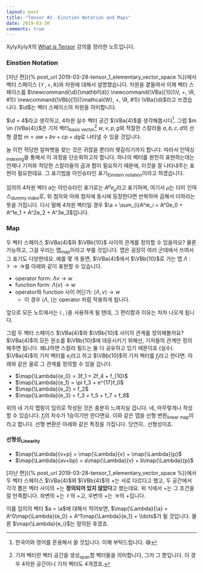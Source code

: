 ```yaml
---
layout: post
title: "Tensor #2. Einstien Notation and Maps"
date: 2019-03-30
comments: true
---
```

XylyXylyX의 [What is Tensor](https://www.youtube.com/watch?v=_pKxbNyjNe8&list=PLRlVmXqzHjUQARA37r4Qw3SHPqVXgqO6c) 강의를 정리한 노트입니다.

### Einstien Notation
[지난 편]({% post_url 2019-03-28-tensor_1_elementary_vector_space %})에서 벡터 스페이스 $\newcommand{\V}{\mathcal{V}} \newcommand{\R}{\mathbb{R}} (\V, +, \R)$와 차원에 대해서 설명했습니다. 차원을 곁들여서 이제 벡터 스페이스를 $\newcommand{\d}{\mathbf{d}} \newcommand{\VBa}[1]{(\V, +, \R, #1)} \newcommand{\VBb}[1]{(\mathcal{W}, +, \R, #1)} \VBa{\d}$라고 쓰겠습니다. $\d$는 벡터 스페이스의 차원을 의미합니다.

$\d = 4$라고 생각하고, 4차원 실수 벡터 공간 $\VBa{4}$를 생각해봅시다[^1]. 그럼 $m \in {\VBa{4}}$은 기저 벡터<sub>basis vector</sub>[^2] $w, v, p, g$와 적절한 스칼라들 $a, b, c, d$의 선형 결합 $m = aw + bv + cp + dg$로 나타낼 수 있을 것입니다.

늘 이런 적당한 알파벳을 찾는 것은 귀찮을 뿐더러 헷갈리기까지 합니다. 따라서 인덱싱<sub>indexing</sub>을 통해서 이 과정을 단순화하고자 합니다. 하나의 벡터를 완전히 표현하는데는 언제나 기저와 적당한 스칼라들의 곱과 합이 필요하기 때문에, 이것을 잘 나타내주는 표현이 필요한데요. 그 표기법을 아인슈타인 표기<sub>Einstein notation</sub>이라고 하겠습니다.

임의의 4차원 벡터 $a$는 아인슈타인 표기로는 $\newcommand{\a}{A^{\mu}e_{\mu}} \a$라고 표기하며, 여기서 $\mu$는 더미 인덱스<sub>dummy index</sub>로, 위 첨자와 아래 첨자에 동시에 등장한다면 반복하며 곱해서 더하라는 뜻을 가집니다. 다시 말해 4차원 벡터일 경우 $\a = \sum_{i}A^ie_i = A^0e_0 + A^1e_1 + A^2e_2 + A^3e_3$입니다.

### Map
두 벡터 스페이스 $\VBa{4}$와 $\VBb{10}$ 사이의 관계를 정의할 수 있을까요? 물론 가능하고, 그걸 우리는 맵<sub>map</sub>이라고 부를 것입니다. 맵은 굉장히 여러 군데에서 쓰여서 그 표기도 다양한데요. 예를 몇 개 들면, $\VBa{4}$에서 $\VBb{10}$로 가는 맵 $\Lambda : \mathcal{V} \rightarrow \mathcal{W}$를 아래와 같이 표현할 수 있습니다.

- operator form: $\Lambda v \rightarrow w$
- function form: $\Lambda(v) \rightarrow w$
- operator와 function 사이 어딘가: $\langle\Lambda, v\rangle \rightarrow w$
  - 이 경우 $\langle\Lambda,\;\rangle$는 operator 처럼 작용하게 됩니다.

앞으로 모든 노트에서는 $\newcommand{\map}[2]{\langle#1,#2\rangle} \map{\;}{\;}$을 사용하게 될 텐데, 그 편리함과 이유는 차차 나오게 됩니다.

그럼 두 벡터 스페이스 $\VBa{4}$와 $\VBb{10}$ 사이의 관계를 정의해볼까요? $\VBa{4}$의 모든 원소를 $\VBb{10}$에 대응시키기 위해선, 기저들의 관계만 정의해주면 됩니다. 왜냐하면 스칼라 필드는 둘 다 공유하고 있기 때문이죠 (실수). $\VBa{4}$의 기저 벡터를 $e_i$라고 하고 $\VBb{10}$의 기저 벡터를 $f_j$라고 한다면. 아래와 같은 꼴로 그 관계를 정의할 수 있을 겁니다.

- $\map{\Lambda}{e_0} = 3f_1 + 2f_4 + f_{10}$
- $\map{\Lambda}{e_1} = \pi f_3 + e^{17}f_0$
- $\map{\Lambda}{e_2} = f_2$
- $\map{\Lambda}{e_3} = f_3 + f_5 + f_7 + f_9$

위의 네 가지 맵핑이 임의로 작성된 것은 충분히 느껴지실 겁니다. 네, 아무렇게나 작성할 수 있습니다. $f_j$의 차수가 1승이기만 한다면요. 이와 같은 맵을 선형 변환<sub>linear map</sub>이라고 합니다. 선형 변환은 아래와 같은 특징을 가집니다. 당연히.. 선형성이죠.

#### 선형성<sub>Linearity</sub>
- $\map{\Lambda}{v+p} = \map{\Lambda}{v} + \map{\Lambda}{p}$
- $\map{\Lambda}{av+bp} = a\map{\Lambda}{v} + b\map{\Lambda}{p}$

[지난 편]({% post_url 2019-03-28-tensor_1_elementary_vector_space %})에서 두 벡터 스페이스 $\VBa{4}$와 $\VBb{4}$의 $+$는 서로 다르다고 했고, 두 공간에서 각각 뽑은 벡터 사이의 $+$는 **정의되어 있지 않았다**고 했는데요. 위 식에서 $+$는 그 조건을 잘 만족합니다. 좌변의 $+$는 $\mathcal{V}$의 $+$고, 우변의 $+$는 $\mathcal{W}$의 $+$입니다.

이를 임의의 벡터 $a = \a$에 대해서 적어보면, $\map{\Lambda}{\a} = A^0\map{\Lambda}{e_0} + A^1\map{\Lambda}{e_1} + \ldots$가 될 것입니다. 물론 $\map{\Lambda}{e_i}$는 정의된 후겠죠.

[^1]: 한국어와 영어를 혼용해서 쓸 것입니다. 이해 부탁드립니다. 😅
[^2]: 기저 벡터란 벡터 공간을 생성<sub>span</sub>할 벡터들을 의미합니다, 그저 그 뿐입니다. 이 경우 4차원 공간이니 기저 벡터도 4개겠죠.